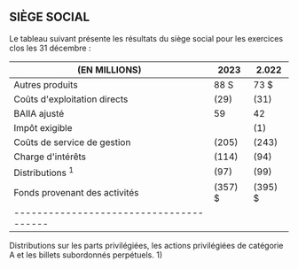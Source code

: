 ## SIÈGE SOCIAL

Le tableau suivant présente les résultats du siège social pour les exercices clos les 31 décembre :

| (EN MILLIONS)                           | 2023       | 2.022    |
|-----------------------------------------|------------|----------|
| Autres produits                         | 88 S       | 73 \$    |
| Coûts d'exploitation directs            | (29)       | (31)     |
| BAIIA ajusté                            | 59         | 42       |
| Impôt exigible                          |            | (1)      |
| Coûts de service de gestion             | (205)      | (243)    |
| Charge d'intérêts                       | (114)      | (94)     |
| Distributions <sup>1</sup>              | (97)       | (99)     |
| Fonds provenant des activités           | $(357)$ \$ | (395) \$ |
| --------------------------------------- |            |          |

Distributions sur les parts privilégiées, les actions privilégiées de catégorie A et les billets subordonnés perpétuels. 1)